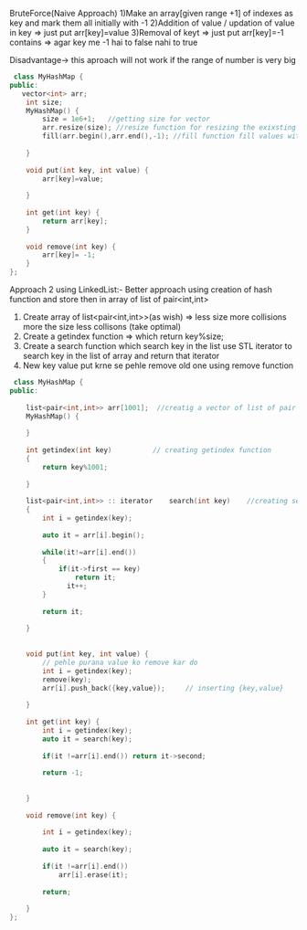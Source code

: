 BruteForce(Naive Approach)
  1)Make an array[given range +1] of indexes as key and mark them all initially with -1 
  2)Addition of value / updation of value in  key => just put arr[key]=value
  3)Removal of keyt => just put arr[key]=-1
    contains => agar key me -1 hai to false nahi to true

Disadvantage-> this aproach will not work if the range of number is very big 

```cpp
 class MyHashMap {
public:
   vector<int> arr;
    int size;
    MyHashMap() {
        size = 1e6+1;   //getting size for vector
        arr.resize(size); //resize function for resizing the exixsting vector
        fill(arr.begin(),arr.end(),-1); //fill function fill values with iterator
        
    }
    
    void put(int key, int value) {
        arr[key]=value;
        
    }
    
    int get(int key) {
        return arr[key];
    }
    
    void remove(int key) {
        arr[key]= -1;
    }
};
```

Approach 2 using LinkedList:-
  Better approach using creation of hash function and store then in array of list of pair<int,int>
  1) Create array of list<pair<int,int>>(as wish)  => less size more collisions more the size less collisons (take optimal)
  2) Create a getindex function => which return key%size;
  3) Create a search function which search key in the list use STL iterator to search key in the list of array and return that iterator 
  4) New key value put krne se pehle remove old one using remove function


```cpp
 class MyHashMap {
public:
    
    list<pair<int,int>> arr[1001];  //creatig a vector of list of pair of int
    MyHashMap() {
        
    }
    
    int getindex(int key)          // creating getindex function
    {
        return key%1001;
        
    }
    
    list<pair<int,int>> :: iterator    search(int key)    //creating search function
    {
        int i = getindex(key);
        
        auto it = arr[i].begin();
        
        while(it!=arr[i].end())
        {
            if(it->first == key)
                return it;
              it++;  
        }
        
        return it;  
        
    }
    
    
    void put(int key, int value) {
        // pehle purana value ko remove kar do
        int i = getindex(key);
        remove(key);
        arr[i].push_back({key,value});     // inserting {key,value}
         
    }
    
    int get(int key) {
        int i = getindex(key);
        auto it = search(key);
        
        if(it !=arr[i].end()) return it->second;
        
        return -1;
        
        
    }
    
    void remove(int key) {
        
        int i = getindex(key);
        
        auto it = search(key);
        
        if(it !=arr[i].end())
            arr[i].erase(it);   
        
        return;
        
    }
};
```